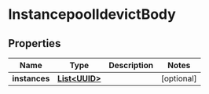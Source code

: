 # InstancepoolIdevictBody

## Properties
Name | Type | Description | Notes
------------ | ------------- | ------------- | -------------
**instances** | [**List&lt;UUID&gt;**](UUID.md) |  |  [optional]
